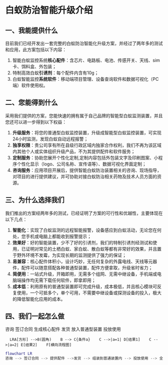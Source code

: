 # 白蚁防治智能升级介绍

## 一、我能提供什么

目前我们已经开发出一套完整的白蚁防治智能化升级方案，并经过了两年多的测试和应用，此方案包括以下内容：

  1. 智能白蚁监控系统**核心配件**：含芯片、电路板、电池、传感开关、天线、sim卡、饵料盒、外包装；
  2. 特制高效白蚁**引诱剂**：每个配件内含有10g；
  3. 白蚁智能监控**系统软件**：移动端项目管理、设备查询软件和数据可视化（PC端）软件使用权。

## 二、您能得到什么

采用我们提供的方案，您能快速的拥有属于自己品牌的智能型白蚁监测装置，并且您还可以进一步得到以下权益：

  1. **升级服务**：将您的普通型白蚁监控装置，升级成智能型白蚁监控装置，可实现24小时监测，发现白蚁自动远程报警；
  2. **独享权限**：贵公司享有所在县级行政区域内独家合作权利，我们不再为该区域内其他个人或实体组织升级产品，不为其提供配件和软件服务；
  3. **定制服务**：协助您展开个性化定制,定制内容包括外包装文字及印刷图案、小程序个性化显示（logo、公司名称、宣传语等）、数据可视化界面定制；
  4. **咨询服务**：应用项目开展后，提供智能白蚁防治装置相关的咨询、现场指导，对项目的进行提供建议，并可协助对接白蚁防治相关药物及技术人员方面的资源。

## 三、为什么选择我们

我们推出的方案经两年多的测试，已经证明了方案的可行性和优越性，主要体现在以下几点：

  1. **智能化**：实现了白蚁监测的远程智能报警，设备感应到白蚁活动，无论您在何处，您手机或电脑上都能收到报警提示；
  2. **效果好**：好的智能装置，少不了好的引诱剂，我们的特制引诱剂经测试和使用，已证明对常见的土栖白蚁、家白蚁、散白蚁等都有非常好的效果，并且置于野外环境不发霉，为实现长期的监测提供了强力的保证；
  3. **易兼容**：核心配件体积小，设计巧妙，无任何复杂的外露电线、天线等元器件，配件可以随意搭配各种普通型装置，配件方便拿取，升级省时省力；
  4. **简便用**：一站式升级，开箱即用，无需多个组网、无需中继设备，手机端或电脑端操作均无需下载任何软件，即拿即用；
  5. **成本低**：利用原有的普通型装置即可完成升级，成本极低，并且核心模块可反复使用，一个可抵多个，单个可用，不需要中继设备或探测设备的投入，极大的降低智能化应用的成本。

## 四、我们一起怎么做

咨询 签订合同 生成核心配件 发货 放入普通型装置 投放使用

``` mermaidgraph
  LRA[方形] -->B(圆角)    B --> C{条件a}    C -->|a=1| D[结果1]    C -->|a=2| E[结果2]    F[横向流程图]
```

``` m
flowchart LR
咨询 --> 签订合同 --> 提供配件 -->发货 --> 组装到普通装置内 --> 投放使用 --> 全程售后
```

